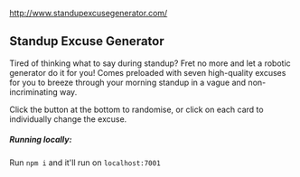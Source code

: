 http://www.standupexcusegenerator.com/


## Standup Excuse Generator
Tired of thinking what to say during standup? Fret no more and let a robotic generator do it for you! Comes preloaded with seven high-quality excuses for you to breeze through your morning standup in a vague and non-incriminating way.

Click the button at the bottom to randomise, or click on each card to individually change the excuse.

##### Running locally:
Run `npm i` and it'll run on `localhost:7001`
